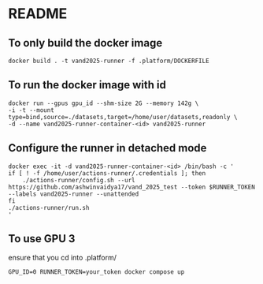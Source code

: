 # README

## To only build the docker image
```
docker build . -t vand2025-runner -f .platform/DOCKERFILE
```

## To run the docker image with id
```
docker run --gpus gpu_id --shm-size 2G --memory 142g \
-i -t --mount type=bind,source=./datasets,target=/home/user/datasets,readonly \
-d --name vand2025-runner-container-<id> vand2025-runner
```

## Configure the runner in detached mode
```
docker exec -it -d vand2025-runner-container-<id> /bin/bash -c '
if [ ! -f /home/user/actions-runner/.credentials ]; then
    ./actions-runner/config.sh --url https://github.com/ashwinvaidya17/vand_2025_test --token $RUNNER_TOKEN --labels vand2025-runner --unattended
fi
./actions-runner/run.sh
'
```

## To use GPU 3
ensure that you cd into .platform/
```
GPU_ID=0 RUNNER_TOKEN=your_token docker compose up
```
